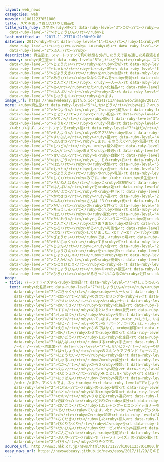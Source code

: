 ```yaml
---
layout: web_news
categories: web
newsid: k10011237051000
title: スマホ使って自分だけの化粧品を
title_with_ruby: スマホ<ruby>使<rt data-ruby-level="3">つか</rt></ruby>って<ruby>自分<rt data-ruby-level="2">じぶん</rt></ruby>だけの<ruby>化粧品<rt
  data-ruby-level="7">けしょうひん</rt></ruby>を
last_modified_at: '2017-11-27T18:21:00+09:00'
datetime: 2017<ruby>年<rt data-ruby-level="1">ねん</rt></ruby>11<ruby>月<rt data-ruby-level="1">がつ</rt></ruby>27<ruby>日<rt
  data-ruby-level="1">にち</rt></ruby> 18<ruby>時<rt data-ruby-level="2">じ</rt></ruby>21<ruby>分<rt
  data-ruby-level="2">ふん</rt></ruby>
description: 資生堂は、スマートフォンで肌の状態を分析したうえで最も適した美容液を自動でつくる新たなシステムを開発し、今後、一人一人に合わせた化粧品の販売が広がるきっかけになるか注目されます。
summary: <ruby>資生堂<rt data-ruby-level="5">しせいどう</rt></ruby>は、スマートフォンで<ruby>肌<rt data-ruby-level="7">はだ</rt></ruby>の<ruby>状態<rt
  data-ruby-level="5">じょうたい</rt></ruby>を<ruby>分析<rt data-ruby-level="7">ぶんせき</rt></ruby>したうえで<ruby>最<rt
  data-ruby-level="4">もっと</rt></ruby>も<ruby>適<rt data-ruby-level="5">てき</rt></ruby>した<ruby>美容液<rt
  data-ruby-level="5">びようえき</rt></ruby>を<ruby>自動<rt data-ruby-level="3">じどう</rt></ruby>でつくる<ruby>新<rt
  data-ruby-level="2">あら</rt></ruby>たなシステムを<ruby>開発<rt data-ruby-level="3">かいはつ</rt></ruby>し、<ruby>今後<rt
  data-ruby-level="2">こんご</rt></ruby>、<ruby>一人一人<rt data-ruby-level="8">ひとりひとり</rt></ruby>に<ruby>合<rt
  data-ruby-level="2">あ</rt></ruby>わせた<ruby>化粧品<rt data-ruby-level="7">けしょうひん</rt></ruby>の<ruby>販売<rt
  data-ruby-level="7">はんばい</rt></ruby>が<ruby>広<rt data-ruby-level="2">ひろ</rt></ruby>がるきっかけになるか<ruby>注目<rt
  data-ruby-level="3">ちゅうもく</rt></ruby>されます。
image_url: https://newswebeasy.github.io/ja201711/news/web/image/2017/11/27/K10011237051_1711271722_1711271730_01_02.jpg
more: <ruby>資生堂<rt data-ruby-level="5">しせいどう</rt></ruby>は２７<ruby>日<rt data-ruby-level="1">にち</rt></ruby>、スマートフォンを<ruby>活用<rt
  data-ruby-level="2">かつよう</rt></ruby>して<ruby>化粧品<rt data-ruby-level="7">けしょうひん</rt></ruby>を<ruby>自動<rt
  data-ruby-level="3">じどう</rt></ruby>で<ruby>配合<rt data-ruby-level="3">はいごう</rt></ruby>する<ruby>家庭<rt
  data-ruby-level="3">かてい</rt></ruby><ruby>向<rt data-ruby-level="3">む</rt></ruby>けの<ruby>装置<rt
  data-ruby-level="6">そうち</rt></ruby>を<ruby>発表<rt data-ruby-level="3">はっぴょう</rt></ruby>しました。<br
  /><br />まず、スマートフォンで<ruby>肌<rt data-ruby-level="7">はだ</rt></ruby>を<ruby>撮影<rt data-ruby-level="7">さつえい</rt></ruby>すると、<ruby>専用<rt
  data-ruby-level="6">せんよう</rt></ruby>のアプリが<ruby>肌<rt data-ruby-level="7">はだ</rt></ruby>の<ruby>水分<rt
  data-ruby-level="2">すいぶん</rt></ruby><ruby>量<rt data-ruby-level="4">りょう</rt></ruby>などを<ruby>分析<rt
  data-ruby-level="7">ぶんせき</rt></ruby>します。そのうえで<ruby>気温<rt data-ruby-level="3">きおん</rt></ruby>、<ruby>湿度<rt
  data-ruby-level="7">しつど</rt></ruby>、<ruby>紫外線<rt data-ruby-level="7">しがいせん</rt></ruby>のデータも<ruby>踏<rt
  data-ruby-level="7">ふ</rt></ruby>まえて<ruby>最適<rt data-ruby-level="5">さいてき</rt></ruby>な<ruby>成分<rt
  data-ruby-level="4">せいぶん</rt></ruby>を<ruby>自動<rt data-ruby-level="3">じどう</rt></ruby>で<ruby>配合<rt
  data-ruby-level="3">はいごう</rt></ruby>し、その<ruby>日<rt data-ruby-level="1">ひ</rt></ruby>の<ruby>肌<rt
  data-ruby-level="7">はだ</rt></ruby>の<ruby>状態<rt data-ruby-level="5">じょうたい</rt></ruby>に<ruby>最<rt
  data-ruby-level="4">もっと</rt></ruby>も<ruby>合<rt data-ruby-level="2">あ</rt></ruby>う<ruby>美容液<rt
  data-ruby-level="5">びようえき</rt></ruby>や<ruby>乳液<rt data-ruby-level="6">にゅうえき</rt></ruby>をつくりだす<ruby>仕組<rt
  data-ruby-level="3">しく</rt></ruby>みです。<br /><br /><ruby>資生堂<rt data-ruby-level="5">しせいどう</rt></ruby>では、<ruby>来年春<rt
  data-ruby-level="2">らいねんはる</rt></ruby>に<ruby>試験的<rt data-ruby-level="4">しけんてき</rt></ruby>な<ruby>販売<rt
  data-ruby-level="7">はんばい</rt></ruby>を<ruby>始<rt data-ruby-level="3">はじ</rt></ruby>めることにしていて<ruby>開発<rt
  data-ruby-level="3">かいはつ</rt></ruby>を<ruby>担当<rt data-ruby-level="6">たんとう</rt></ruby>した<ruby>川崎<rt
  data-ruby-level="7">かわさき</rt></ruby><ruby>道<rt data-ruby-level="2">みち</rt></ruby><ruby>文<rt
  data-ruby-level="7">ふみ</rt></ruby>さんは「３０<ruby>代<rt data-ruby-level="3">だい</rt></ruby>、４０<ruby>代<rt
  data-ruby-level="3">だい</rt></ruby>の<ruby>女性<rt data-ruby-level="5">じょせい</rt></ruby>を<ruby>中心<rt
  data-ruby-level="2">ちゅうしん</rt></ruby>に<ruby>毎日<rt data-ruby-level="2">まいにち</rt></ruby>の<ruby>肌<rt
  data-ruby-level="7">はだ</rt></ruby>の<ruby>変化<rt data-ruby-level="4">へんか</rt></ruby>に<ruby>対応<rt
  data-ruby-level="5">たいおう</rt></ruby>したいというニーズは<ruby>高<rt data-ruby-level="2">たか</rt></ruby>く、<ruby>今後<rt
  data-ruby-level="2">こんご</rt></ruby>はさまざまな<ruby>商品<rt data-ruby-level="3">しょうひん</rt></ruby>に<ruby>広<rt
  data-ruby-level="2">ひろ</rt></ruby>がる<ruby>可能性<rt data-ruby-level="5">かのうせい</rt></ruby>がある」と<ruby>話<rt
  data-ruby-level="2">はな</rt></ruby>していました。<br /><br /><ruby>化粧品<rt data-ruby-level="7">けしょうひん</rt></ruby><ruby>業界<rt
  data-ruby-level="3">ぎょうかい</rt></ruby>では、<ruby>市場<rt data-ruby-level="2">しじょう</rt></ruby>が<ruby>成熟<rt
  data-ruby-level="6">せいじゅく</rt></ruby>する<ruby>中<rt data-ruby-level="1">なか</rt></ruby>で<ruby>自分<rt
  data-ruby-level="2">じぶん</rt></ruby>に<ruby>合<rt data-ruby-level="2">あ</rt></ruby>った<ruby>商品<rt
  data-ruby-level="3">しょうひん</rt></ruby>を<ruby>求<rt data-ruby-level="4">もと</rt></ruby>める<ruby>消費者<rt
  data-ruby-level="4">しょうひしゃ</rt></ruby>が<ruby>増<rt data-ruby-level="5">ふ</rt></ruby>えているということで、<ruby>今回<rt
  data-ruby-level="2">こんかい</rt></ruby>の<ruby>開発<rt data-ruby-level="3">かいはつ</rt></ruby>が<ruby>一人一人<rt
  data-ruby-level="8">ひとりひとり</rt></ruby>に<ruby>合<rt data-ruby-level="2">あ</rt></ruby>わせた<ruby>化粧品<rt
  data-ruby-level="7">けしょうひん</rt></ruby>の<ruby>販売<rt data-ruby-level="7">はんばい</rt></ruby>が<ruby>広<rt
  data-ruby-level="2">ひろ</rt></ruby>がるきっかけになるのか<ruby>注目<rt data-ruby-level="3">ちゅうもく</rt></ruby>されます。
body:
- title: パーソナライズする<ruby>化粧品<rt data-ruby-level="7">けしょうひん</rt></ruby>
  text: <ruby>化粧品<rt data-ruby-level="7">けしょうひん</rt></ruby><ruby>業界<rt data-ruby-level="3">ぎょうかい</rt></ruby>では、<ruby>顧客<rt
    data-ruby-level="7">こきゃく</rt></ruby><ruby>一人一人<rt data-ruby-level="8">ひとりひとり</rt></ruby>の<ruby>肌<rt
    data-ruby-level="7">はだ</rt></ruby>のカウンセリングを<ruby>行<rt data-ruby-level="2">おこな</rt></ruby>って、<ruby>既製品<rt
    data-ruby-level="7">きせいひん</rt></ruby>の<ruby>中<rt data-ruby-level="1">なか</rt></ruby>から<ruby>最適<rt
    data-ruby-level="5">さいてき</rt></ruby>な<ruby>化粧品<rt data-ruby-level="7">けしょうひん</rt></ruby>を<ruby>勧<rt
    data-ruby-level="7">すす</rt></ruby>めるという<ruby>販売<rt data-ruby-level="7">はんばい</rt></ruby><ruby>手法<rt
    data-ruby-level="4">しゅほう</rt></ruby>が<ruby>長年<rt data-ruby-level="2">ながねん</rt></ruby>、<ruby>続<rt
    data-ruby-level="4">つづ</rt></ruby>いています。<br /><br />しかし、いま<ruby>広<rt data-ruby-level="3">ひろ</rt></ruby>がり<ruby>始<rt
    data-ruby-level="3">はじ</rt></ruby>めている「パーソナライズ」は、<ruby>既製品<rt data-ruby-level="7">きせいひん</rt></ruby>から<ruby>選<rt
    data-ruby-level="4">えら</rt></ruby>ぶのではなく、<ruby>顧客<rt data-ruby-level="7">こきゃく</rt></ruby>に<ruby>合<rt
    data-ruby-level="2">あ</rt></ruby>わせて<ruby>独自<rt data-ruby-level="5">どくじ</rt></ruby>に<ruby>配合<rt
    data-ruby-level="3">はいごう</rt></ruby>した<ruby>化粧品<rt data-ruby-level="7">けしょうひん</rt></ruby>を<ruby>販売<rt
    data-ruby-level="7">はんばい</rt></ruby>する<ruby>手法<rt data-ruby-level="4">しゅほう</rt></ruby>です。<br
    /><br /><ruby>資生堂<rt data-ruby-level="5">しせいどう</rt></ruby>のほか、アメリカ<ruby>発祥<rt
    data-ruby-level="7">はっしょう</rt></ruby>のスキンケアブランド「キールズ」は、<ruby>肌<rt data-ruby-level="7">はだ</rt></ruby>の<ruby>状態<rt
    data-ruby-level="5">じょうたい</rt></ruby>に<ruby>合<rt data-ruby-level="2">あ</rt></ruby>わせて５<ruby>種類<rt
    data-ruby-level="4">しゅるい</rt></ruby>の<ruby>成分<rt data-ruby-level="4">せいぶん</rt></ruby>の<ruby>中<rt
    data-ruby-level="1">なか</rt></ruby>から２<ruby>種類<rt data-ruby-level="4">しゅるい</rt></ruby>を<ruby>選<rt
    data-ruby-level="4">えら</rt></ruby>んで<ruby>配合<rt data-ruby-level="3">はいごう</rt></ruby>する<ruby>美容液<rt
    data-ruby-level="5">びようえき</rt></ruby>をことし９<ruby>月<rt data-ruby-level="1">がつ</rt></ruby>に<ruby>日本<rt
    data-ruby-level="1">にっぽん</rt></ruby>で<ruby>発売<rt data-ruby-level="3">はつばい</rt></ruby>しました。<br
    /><br />また、アメリカでは、ネット<ruby>上<rt data-ruby-level="1">じょう</rt></ruby>で<ruby>自分<rt
    data-ruby-level="2">じぶん</rt></ruby>の<ruby>髪質<rt data-ruby-level="7">かみしつ</rt></ruby>のほか、<ruby>求<rt
    data-ruby-level="4">もと</rt></ruby>める<ruby>効果<rt data-ruby-level="5">こうか</rt></ruby>や<ruby>香<rt
    data-ruby-level="7">かお</rt></ruby>りなどを<ruby>選択<rt data-ruby-level="7">せんたく</rt></ruby>すると、<ruby>希望<rt
    data-ruby-level="4">きぼう</rt></ruby>どおりの<ruby>成分<rt data-ruby-level="4">せいぶん</rt></ruby>を<ruby>配合<rt
    data-ruby-level="3">はいごう</rt></ruby>したシャンプーとコンディショナーを<ruby>作<rt data-ruby-level="2">つく</rt></ruby>るというサービスも<ruby>出<rt
    data-ruby-level="1">で</rt></ruby>ています。<br /><br /><ruby>デジタル<rt data-ruby-level="3">でじたる</rt></ruby><ruby>化<rt
    data-ruby-level="3">か</rt></ruby>の<ruby>加速<rt data-ruby-level="4">かそく</rt></ruby>で、<ruby>蓄積<rt
    data-ruby-level="7">ちくせき</rt></ruby>した<ruby>個人<rt data-ruby-level="5">こじん</rt></ruby>データをもとに、<ruby>一人一人<rt
    data-ruby-level="8">ひとりひとり</rt></ruby>に<ruby>合<rt data-ruby-level="2">あ</rt></ruby>わせた<ruby>製品<rt
    data-ruby-level="5">せいひん</rt></ruby>やサービスが<ruby>提供<rt data-ruby-level="6">ていきょう</rt></ruby>しやすくなっているだけに、<ruby>今後<rt
    data-ruby-level="2">こんご</rt></ruby>、<ruby>化粧品<rt data-ruby-level="7">けしょうひん</rt></ruby>のほか、さまざまな<ruby>分野<rt
    data-ruby-level="2">ぶんや</rt></ruby>で「パーソナライズ」の<ruby>動<rt data-ruby-level="3">うご</rt></ruby>きが<ruby>広<rt
    data-ruby-level="2">ひろ</rt></ruby>がりそうです。
source_url: http://www3.nhk.or.jp/news/html/20171127/k10011237051000.html
easy_news_url: https://newswebeasy.github.io/news/easy/2017/11/29/その日の肌に合う化粧品を家で作る機械
...
```

